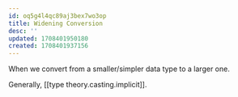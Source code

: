 ```yaml
---
id: oq5g4l4qc89aj3bex7wo3op
title: Widening Conversion
desc: ''
updated: 1708401950180
created: 1708401937156
---
```




When we convert from a smaller/simpler data type to a larger one.

Generally, [[type theory.casting.implicit]].